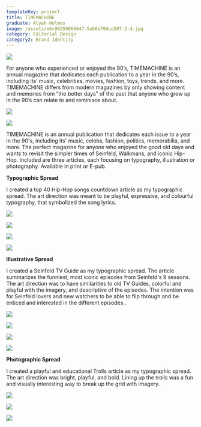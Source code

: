 ```yaml
---
templateKey: project
title: TIMEMACHINE
graduate: Alyah Holmes
image: /assets/e6c90259866647.5a56e79dcd207-2-4.jpg
category: Editorial Design
category2: Brand Identity
---
```

![](/assets/87620f59866647.5a321043b493c-2.jpg)

For anyone who experienced or enjoyed the 90’s, TIMEMACHINE is an annual magazine that dedicates each publication to a year in the 90’s, including its’ music, celebrities, movies, fashion, toys, trends, and more. TIMEMACHINE differs from modern magazines by only showing content and memories from “the better days” of the past that anyone who grew up in the 90’s can relate to and reminisce about. 

![](/assets/f8a0fa59866647.5a33103c8cff3-3-3.jpg)

![](/assets/timemachinecovers-2.jpg)

TIMEMACHINE is an annual publication that dedicates each issue to a year in the 90's, including its' music, celebs, fashion, politics, memorabilia, and more. The perfect magazine for anyone who enjoyed the good old days and wants to revisit the simpler times of Seinfeld, Walkmans, and iconic Hip-Hop. Included are three articles, each focusing on typography, illustration or photography. Available in print or E-pub. 

**Typographic Spread**

I created a top 40 Hip-Hop songs countdown article as my typographic spread. The art direction was meant to be playful, expressive, and colourful typography, that symbolized the song lyrics. 

![](/assets/1b5c1659866647.5a56e79dcc6d1-2-2.jpg)

![](/assets/61dfdd59866647.5a33103f01fbf-3.jpg)

![](/assets/b1bbc059866647.5a33103f024bc-2-3.jpg)

![](/assets/16918059866647.5a56e79dcc211-2.jpg)



**Illustrative Spread**

I created a Seinfeld TV Guide as my typographic spread. The article summarizes the funniest, most iconic episodes from Seinfeld's 9 seasons. The art direction was to have similarities to old TV Guides, colorful and playful with the imagery, and descriptive of the episodes. The intention was for Seinfeld lovers and new watchers to be able to flip through and be enticed and interested in the different episodes.. 

![](/assets/3f3e7559866647.5a335ff6e277f-2.jpg)

![](/assets/36bac459866647.5a33103f01b3d-3.jpg)

![](/assets/1ffe3459866647.5a56e79dccc75-2-3.jpg)

![](/assets/d77b9c59866647.5a56d84100000-2.jpg)

**Photographic Spread**

I created a playful and educational Trolls article as my typographic spread. The art direction was bright, playful, and bold. Lining up the trolls was a fun and visually interesting way to break up the grid with imagery.

![](/assets/pg+8-2.jpg)

![](/assets/e6143459866647.5a56d6e284a91-2-3.jpg)

![](/assets/p9-2.jpg)
